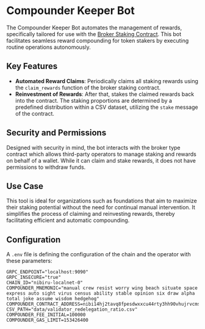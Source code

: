 # Compounder Keeper Bot

The Compounder Keeper Bot automates the management of rewards, specifically tailored for use with the [Broker Staking Contract](https://github.com/NibiruChain/cw-nibiru/tree/main/contracts/broker-staking). This bot facilitates seamless reward compounding for token stakers by executing routine operations autonomously.

## Key Features

- **Automated Reward Claims**: Periodically claims all staking rewards using the `claim_rewards` function of the broker staking contract.
- **Reinvestment of Rewards**: After that, stakes the claimed rewards back into the contract. The staking proportions are determined by a predefined distribution within a CSV dataset, utilizing the `stake` message of the contract.

## Security and Permissions

Designed with security in mind, the bot interacts with the broker type contract which allows third-party operators to manage staking and rewards on behalf of a wallet. While it can claim and stake rewards, it does not have permissions to withdraw funds.

## Use Case

This tool is ideal for organizations such as foundations that aim to maximize their staking potential without the need for continual manual intervention. It simplifies the process of claiming and reinvesting rewards, thereby facilitating efficient and automatic compounding.

## Configuration

A `.env` file is defining the configuration of the chain and the operator with these parameters:

```.env
GRPC_ENDPOINT="localhost:9090"
GRPC_INSECURE="true"
CHAIN_ID="nibiru-localnet-0"
COMPOUNDER_MNEMONIC="manual crew resist worry wing beach situate space express auto sight virus census ability stable opinion six draw alpha total joke assume wisdom hedgehog"
COMPOUNDER_CONTRACT_ADDRESS=nibi14hj2tavq8fpesdwxxcu44rty3hh90vhujrvcmstl4zr3txmfvw9ssa9gcs
CSV_PATH="data/validator_redelegation_ratio.csv"
COMPOUNDER_FEE_INITIAL=100000
COMPOUNDER_GAS_LIMIT=153426400
```
